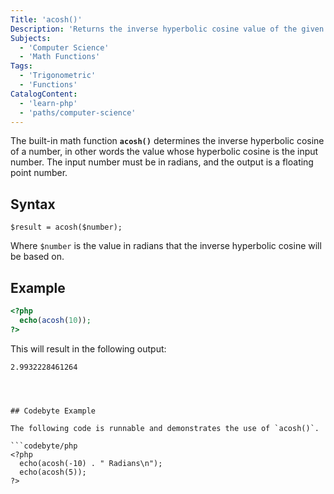 ```yaml
---
Title: 'acosh()'
Description: 'Returns the inverse hyperbolic cosine value of the given argument.'
Subjects:
  - 'Computer Science'
  - 'Math Functions'
Tags:
  - 'Trigonometric'
  - 'Functions'
CatalogContent:
  - 'learn-php'
  - 'paths/computer-science'
---
```


The built-in math function **`acosh()`** determines the inverse hyperbolic cosine of a number, in other words the value whose hyperbolic cosine is the input number. The input number must be in radians, and the output is a floating point number.

## Syntax

```pseudo
$result = acosh($number);
```

Where `$number` is the value in radians that the inverse hyperbolic cosine will be based on.

## Example

```php
<?php
  echo(acosh(10));
?>
```

This will result in the following output:

```shell
2.9932228461264




## Codebyte Example

The following code is runnable and demonstrates the use of `acosh()`.

```codebyte/php
<?php
  echo(acosh(-10) . " Radians\n");
  echo(acosh(5));
?>
```
